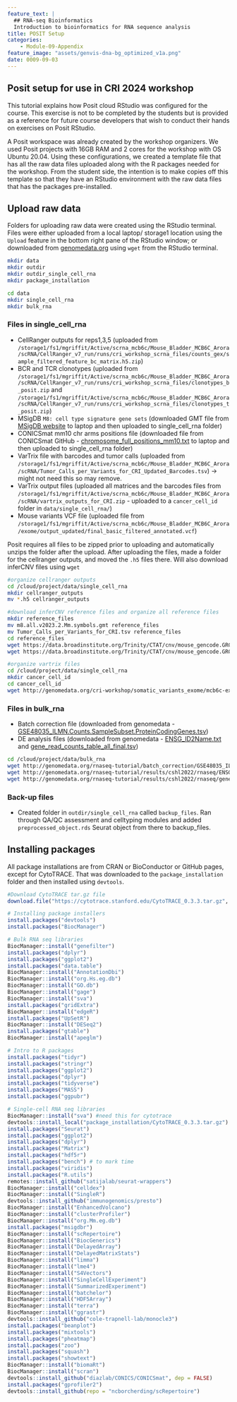 ```yaml
---
feature_text: |
  ## RNA-seq Bioinformatics
  Introduction to bioinformatics for RNA sequence analysis
title: POSIT Setup
categories:
    - Module-09-Appendix
feature_image: "assets/genvis-dna-bg_optimized_v1a.png"
date: 0009-09-03
---
```


## Posit setup for use in CRI 2024 workshop

This tutorial explains how Posit cloud RStudio was configured for the course. This exercise is not to be completed by the students but is provided as a reference for future course developers that wish to conduct their hands on exercises on Posit RStudio.

A Posit workspace was already created by the workshop organizers. We used Posit projects with 16GB RAM and 2 cores for the workshop with OS Ubuntu 20.04. Using these configurations, we created a template file that has all the raw data files uploaded along with the R packages needed for the workshop. From the student side, the intention is to make copies off this template so that they have an RStudio environment with the raw data files that has the packages pre-installed.

## Upload raw data

Folders for uploading raw data were created using the RStudio terminal. Files were either uploaded from a local laptop/ storage1 location using the `Upload` feature in the bottom right pane of the RStudio window; or downloaded from [genomedata.org](http://genomedata.org) using `wget` from the RStudio terminal. 

```bash
mkdir data
mkdir outdir
mkdir outdir_single_cell_rna
mkdir package_installation

cd data
mkdir single_cell_rna
mkdir bulk_rna
```

### Files in single_cell_rna
- CellRanger outputs for reps1,3,5 (uploaded from `/storage1/fs1/mgriffit/Active/scrna_mcb6c/Mouse_Bladder_MCB6C_Arora/scRNA/CellRanger_v7_run/runs/cri_workshop_scrna_files/counts_gex/sample_filtered_feature_bc_matrix.h5.zip`)
- BCR and TCR clonotypes (uploaded from `/storage1/fs1/mgriffit/Active/scrna_mcb6c/Mouse_Bladder_MCB6C_Arora/scRNA/CellRanger_v7_run/runs/cri_workshop_scrna_files/clonotypes_b_posit.zip` and `/storage1/fs1/mgriffit/Active/scrna_mcb6c/Mouse_Bladder_MCB6C_Arora/scRNA/CellRanger_v7_run/runs/cri_workshop_scrna_files/clonotypes_t_posit.zip`)
- MSigDB `M8: cell type signature gene sets` (downloaded GMT file from [MSigDB website](https://www.gsea-msigdb.org/gsea/msigdb/download_file.jsp?filePath=/msigdb/release/2023.2.Mm/m8.all.v2023.2.Mm.symbols.gmt) to laptop and then uploaded to single_cell_rna folder)
- CONICSmat mm10 chr arms positions file (downloaded file from CONICSmat GitHub - [chromosome_full_positions_mm10.txt](https://github.com/diazlab/CONICS/blob/master/chromosome_full_positions_mm10.txt) to laptop and then uploaded to single_cell_rna folder)
- VarTrix file with barcodes and tumor calls (uploaded from `/storage1/fs1/mgriffit/Active/scrna_mcb6c/Mouse_Bladder_MCB6C_Arora/scRNA/Tumor_Calls_per_Variants_for_CRI_Updated_Barcodes.tsv`) -> might not need this so may remove.
- VarTrix output files (uploaded all matrices and the barcodes files from `/storage1/fs1/mgriffit/Active/scrna_mcb6c/Mouse_Bladder_MCB6C_Arora/scRNA/vartrix_outputs_for_CRI.zip` - uploaded to a `cancer_cell_id` folder in `data/single_cell_rna/`)
- Mouse variants VCF file (uploaded file from `/storage1/fs1/mgriffit/Active/scrna_mcb6c/Mouse_Bladder_MCB6C_Arora/exome/output_updated/final_basic_filtered_annotated.vcf`)

Posit requires all files to be zipped prior to uploading and automatically unzips the folder after the upload. After uploading the files, made a folder for the cellranger outputs, and moved the `.h5` files there. Will also download inferCNV files using `wget`
```bash
#organize cellranger outputs
cd /cloud/project/data/single_cell_rna
mkdir cellranger_outputs
mv *.h5 cellranger_outputs

#download inferCNV reference files and organize all reference files
mkdir reference_files
mv m8.all.v2023.2.Mm.symbols.gmt reference_files
mv Tumor_Calls_per_Variants_for_CRI.tsv reference_files
cd reference_files
wget https://data.broadinstitute.org/Trinity/CTAT/cnv/mouse_gencode.GRCm38.p6.vM25.basic.annotation.by_gene_id.infercnv_positions
wget https://data.broadinstitute.org/Trinity/CTAT/cnv/mouse_gencode.GRCm38.p6.vM25.basic.annotation.by_gene_name.infercnv_positions

#organize vartrix files
cd /cloud/project/data/single_cell_rna
mkdir cancer_cell_id 
cd cancer_cell_id
wget http://genomedata.org/cri-workshop/somatic_variants_exome/mcb6c-exome-somatic.variants.annotated.clean.tsv

````

### Files in bulk_rna
- Batch correction file (downloaded from genomedata - [GSE48035_ILMN.Counts.SampleSubset.ProteinCodingGenes.tsv](http://genomedata.org/rnaseq-tutorial/batch_correction/GSE48035_ILMN.Counts.SampleSubset.ProteinCodingGenes.tsv))
- DE analysis files (downloaded from genomedata - [ENSG_ID2Name.txt](http://genomedata.org/rnaseq-tutorial/results/cshl2022/rnaseq/ENSG_ID2Name.txt) and [gene_read_counts_table_all_final.tsv](http://genomedata.org/rnaseq-tutorial/results/cshl2022/rnaseq/gene_read_counts_table_all_final.tsv))

```bash
cd /cloud/project/data/bulk_rna
wget http://genomedata.org/rnaseq-tutorial/batch_correction/GSE48035_ILMN.Counts.SampleSubset.ProteinCodingGenes.tsv
wget http://genomedata.org/rnaseq-tutorial/results/cshl2022/rnaseq/ENSG_ID2Name.txt
wget http://genomedata.org/rnaseq-tutorial/results/cshl2022/rnaseq/gene_read_counts_table_all_final.tsv
```

### Back-up files
- Created folder in `outdir/single_cell_rna` called `backup_files`. Ran through QA/QC assessment and celltyping modules and added `preprocessed_object.rds` Seurat object from there to backup_files.

## Installing packages

All package installations are from CRAN or BioConductor or GitHub pages, except for CytoTRACE. That was downloaded to the `package_installation` folder and then installed using `devtools`. 

```R
#Download CytoTRACE tar.gz file
download.file("https://cytotrace.stanford.edu/CytoTRACE_0.3.3.tar.gz", destfile = "package_installation/CytoTRACE_0.3.3.tar.gz")

# Installing package installers
install.packages("devtools")
install.packages("BiocManager")

# Bulk RNA seq libraries
BiocManager::install("genefilter")
install.packages("dplyr")
install.packages("ggplot2")
install.packages("data.table")
BiocManager::install("AnnotationDbi")
BiocManager::install("org.Hs.eg.db")
BiocManager::install("GO.db")
BiocManager::install("gage")
BiocManager::install("sva")
install.packages("gridExtra")
BiocManager::install("edgeR")
install.packages("UpSetR")
BiocManager::install("DESeq2")
install.packages("gtable")
BiocManager::install("apeglm")

# Intro to R packages
install.packages("tidyr")
install.packages("stringr")
install.packages("ggplot2")
install.packages("dplyr")
install.packages("tidyverse")
install.packages("MASS")
install.packages("ggpubr")

# Single-cell RNA seq libraries
BiocManager::install("sva") #need this for cytotrace
devtools::install_local("package_installation/CytoTRACE_0.3.3.tar.gz")
install.packages("Seurat")
install.packages("ggplot2")
install.packages("dplyr")
install.packages("Matrix")
install.packages("hdf5r")
install.packages("bench") # to mark time
install.packages("viridis")
install.packages("R.utils")
remotes::install_github("satijalab/seurat-wrappers")
BiocManager::install("celldex")
BiocManager::install("SingleR")
devtools::install_github("immunogenomics/presto")
BiocManager::install("EnhancedVolcano")
BiocManager::install("clusterProfiler")
BiocManager::install("org.Mm.eg.db")
install.packages("msigdbr")
BiocManager::install("scRepertoire")
BiocManager::install("BiocGenerics")
BiocManager::install("DelayedArray")
BiocManager::install("DelayedMatrixStats")
BiocManager::install("limma")
BiocManager::install("lme4")
BiocManager::install("S4Vectors")
BiocManager::install("SingleCellExperiment")
BiocManager::install("SummarizedExperiment")
BiocManager::install("batchelor")
BiocManager::install("HDF5Array")
BiocManager::install("terra")
BiocManager::install("ggrastr")
devtools::install_github("cole-trapnell-lab/monocle3")
install.packages("beanplot")
install.packages("mixtools")
install.packages("pheatmap")
install.packages("zoo")
install.packages("squash")
install.packages("showtext")
BiocManager::install("biomaRt")
BiocManager::install("scran")
devtools::install_github("diazlab/CONICS/CONICSmat", dep = FALSE)
install.packages("gprofiler2")
devtools::install_github(repo = "ncborcherding/scRepertoire")
```

